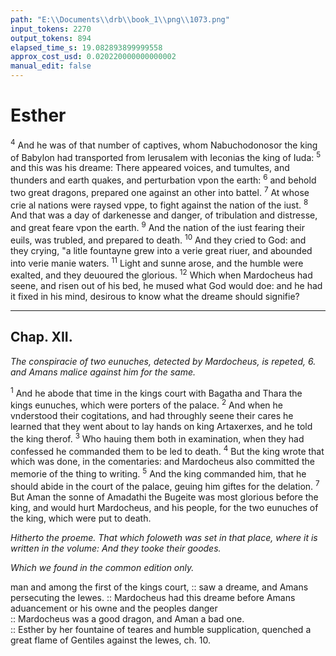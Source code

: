 ```yaml
---
path: "E:\\Documents\\drb\\book_1\\png\\1073.png"
input_tokens: 2270
output_tokens: 894
elapsed_time_s: 19.082893899999558
approx_cost_usd: 0.020220000000000002
manual_edit: false
---
```

# Esther

<sup>4</sup> And he was of that number of captives, whom Nabuchodonosor the king of Babylon had transported from Ierusalem with Ieconias the king of Iuda: <sup>5</sup> and this was his dreame: There appeared voices, and tumultes, and thunders and earth quakes, and perturbation vpon the earth: <sup>6</sup> and behold two great dragons, prepared one against an other into battel. <sup>7</sup> At whose crie al nations were raysed vppe, to fight against the nation of the iust. <sup>8</sup> And that was a day of darkenesse and danger, of tribulation and distresse, and great feare vpon the earth. <sup>9</sup> And the nation of the iust fearing their euils, was trubled, and prepared to death. <sup>10</sup> And they cried to God: and they crying, "a litle fountayne grew into a verie great riuer, and abounded into verie manie waters. <sup>11</sup> Light and sunne arose, and the humble were exalted, and they deuoured the glorious. <sup>12</sup> Which when Mardocheus had seene, and risen out of his bed, he mused what God would doe: and he had it fixed in his mind, desirous to know what the dreame should signifie?

<hr>

## Chap. XII.
*The conspiracie of two eunuches, detected by Mardocheus, is repeted, 6. and Amans malice against him for the same.*

<sup>1</sup> And he abode that time in the kings court with Bagatha and Thara the kings eunuches, which were porters of the palace. <sup>2</sup> And when he vnderstood their cogitations, and had throughly seene their cares he learned that they went about to lay hands on king Artaxerxes, and he told the king therof. <sup>3</sup> Who hauing them both in examination, when they had confessed he commanded them to be led to death. <sup>4</sup> But the king wrote that which was done, in the comentaries: and Mardocheus also committed the memorie of the thing to writing. <sup>5</sup> And the king commanded him, that he should abide in the court of the palace, geuing him giftes for the delation. <sup>7</sup> But Aman the sonne of Amadathi the Bugeite was most glorious before the king, and would hurt Mardocheus, and his people, for the two eunuches of the king, which were put to death.

*Hitherto the proeme. That which foloweth was set in that place, where it is written in the volume: And they tooke their goodes.*

*Which we found in the common edition only.*

<aside>man and among the first of the kings court, :: saw a dreame, and Amans persecuting the Iewes. :: Mardocheus had this dreame before Amans aduancement or his owne and the peoples danger</aside>

<aside>:: Mardocheus was a good dragon, and Aman a bad one.</aside>

<aside>:: Esther by her fountaine of teares and humble supplication, quenched a great flame of Gentiles against the Iewes, ch. 10.</aside>

[^1]: B chap. 1. v. 1.

[^2]: C

[^3]: :: Here it appeareth that Aman was a fauourer of traitours or perhaps of the same conspiracie.

[^4]: D ch. 3. v. 1.